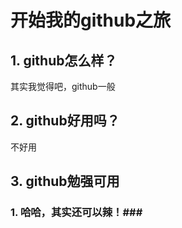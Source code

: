 # 开始我的github之旅 #

## 1. github怎么样？ ##
其实我觉得吧，github一般

## 2. github好用吗？ ##
不好用

## 3. github勉强可用 ##
### 1. 哈哈，其实还可以辣！###
